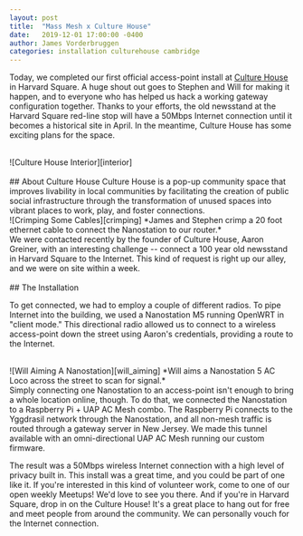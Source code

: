 ```yaml
---
layout: post
title:  "Mass Mesh x Culture House"
date:   2019-12-01 17:00:00 -0400
author: James Vorderbruggen
categories: installation culturehouse cambridge
---
```


Today, we completed our first official access-point install at [Culture House](http://culturehouse.cc/) in Harvard Square. A huge shout out goes to Stephen and Will for making it happen, and to everyone who has helped us hack a working gateway configuration together. Thanks to your efforts, the old newsstand at the Harvard Square red-line stop will have a 50Mbps Internet connection until it becomes a historical site in April. In the meantime, Culture House has some exciting plans for the space.

<br>
![Culture House Interior][interior]

<br>
<br>
## About Culture House
Culture House is a pop-up community space that improves livability in local communities by facilitating the creation of public social infrastructure through the transformation of unused spaces into vibrant places to work, play, and foster connections.

<br>
![Crimping Some Cables][crimping]
*James and Stephen crimp a 20 foot ethernet cable to connect the Nanostation to our router.*

<br>
We were contacted recently by the founder of Culture House, Aaron Greiner, with an interesting challenge -- connect a 100 year old newsstand in Harvard Square to the Internet. This kind of request is right up our alley, and we were on site within a week.

<br>
<br>
## The Installation

To get connected, we had to employ a couple of different radios. To pipe Internet into the building, we used a Nanostation M5 running OpenWRT in "client mode." This directional radio allowed us to connect to a wireless access-point down the street using Aaron's credentials, providing a route to the Internet.

<br>
![Will Aiming A Nanostation][will_aiming]
*Will aims a Nanostation 5 AC Loco across the street to scan for signal.*

<br>
Simply connecting one Nanostation to an access-point isn't enough to bring a whole location online, though. To do that, we connected the Nanostation to a Raspberry Pi + UAP AC Mesh combo. The Raspberry Pi connects to the Yggdrasil network through the Nanostation, and all non-mesh traffic is routed through a gateway server in New Jersey. We made this tunnel available with an omni-directional UAP AC Mesh running our custom firmware.

The result was a 50Mbps wireless Internet connection with a high level of privacy built in. This install was a great time, and you could be part of one like it. If you're interested in this kind of volunteer work, come to one of our open weekly Meetups! We'd love to see you there. And if you're in Harvard Square, drop in on the Culture House! It's a great place to hang out for free and meet people from around the community. We can personally vouch for the Internet connection.

[interior]: /blog/img/Culture_House_Wide_Angle.jpeg
[crimping]: /blog/img/Stephen_And_James_Crimping_Wide_Angle.jpeg
[will_aiming]: /blog/img/Will_Aiming_Nanostation.jpg
